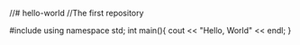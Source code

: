 //# hello-world
//The first repository



#include<iostream>
using namespace std;
int main(){
  cout << "Hello, World" << endl;
}
